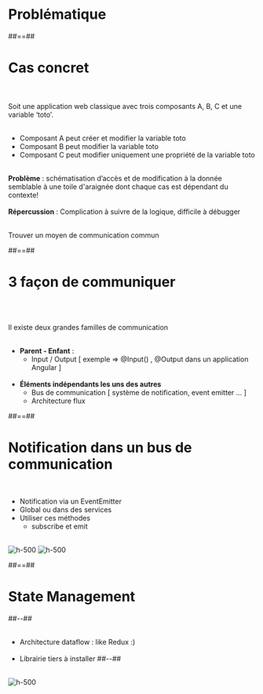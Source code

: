 <!-- .slide: class="transition-bg-grey-1 underline" -->
# Problématique

##==##

<!-- .slide: class="sfeir-basic-slide" -->
# Cas concret
<br><br>
Soit une application web classique avec trois composants A, B, C et une variable ‘toto’.<br><br>

- Composant A peut créer et modifier la variable toto
- Composant B peut modifier la variable toto
- Composant C peut modifier uniquement une propriété de la variable toto
<br><br>

__Problème__ : schématisation d’accès et de modification à la donnée semblable à une toile d'araignée dont chaque cas est dépendant du contexte! <br><br>
__Répercussion__ : Complication à suivre de la logique, difficile à débugger<br><br>

Trouver un moyen de communication commun
<!-- .element: class="important" -->

##==##

<!-- .slide -->
# 3 façon de communiquer
<br><br>

Il existe deux grandes familles de communication<br><br>
- __Parent - Enfant__ :
    - Input / Output [ exemple => @Input() , @Output dans un application Angular ]
<br><br>
- __Éléments indépendants les uns des autres__
    - Bus de communication [ système de notification, event emitter … ]
    - Architecture flux

##==##

<!-- .slide -->
# Notification dans un bus de communication
<br>

- Notification via un EventEmitter
- Global ou dans des services
- Utiliser ces méthodes
    - subscribe et emit
<br><br>

![h-500](assets/images/school/state-management/bus_methods.png)
![h-500](assets/images/school/state-management/bus_import.png)

##==##

<!-- .slide: class="two-column-layout" -->
# State Management
##--##
<br><br>

- Architecture dataflow : like Redux :) <br><br>
- Librairie tiers à installer
##--##
<br><br>

![h-500](assets/images/school/state-management/redux_concepts.png)
